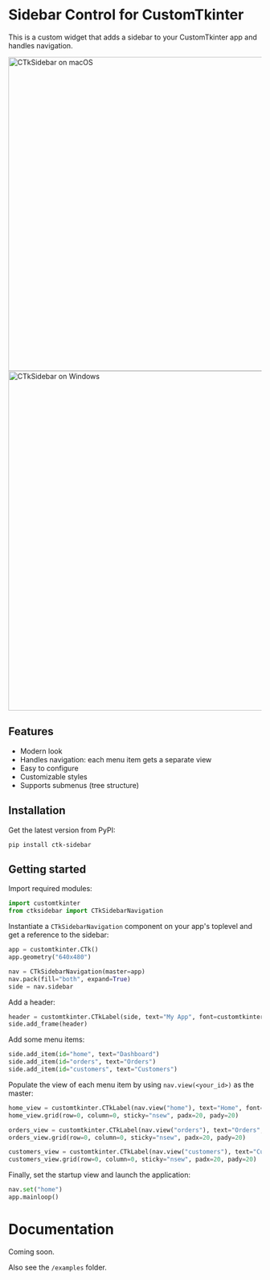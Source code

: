 # Sidebar Control for CustomTkinter
This is a custom widget that adds a sidebar to your CustomTkinter app and handles navigation.

<img width="951" height="624" alt="CTkSidebar on macOS " src="https://github.com/user-attachments/assets/a5431186-93fa-410b-97e0-6a251ce0a7ce" />

<img width="1008" height="675" alt="CTkSidebar on Windows" src="https://github.com/user-attachments/assets/9125a544-d606-4049-81b3-5d0c76ea9bd5" />

## Features
- Modern look
- Handles navigation: each menu item gets a separate view
- Easy to configure
- Customizable styles
- Supports submenus (tree structure)

## Installation
Get the latest version from PyPI:
```
pip install ctk-sidebar
```

## Getting started
Import required modules:
```python
import customtkinter
from ctksidebar import CTkSidebarNavigation
```

Instantiate a `CTkSidebarNavigation` component on your app's toplevel and get a reference to the sidebar:
```python
app = customtkinter.CTk()
app.geometry("640x480")

nav = CTkSidebarNavigation(master=app) 
nav.pack(fill="both", expand=True)
side = nav.sidebar
```

Add a header:
```python
header = customtkinter.CTkLabel(side, text="My App", font=customtkinter.CTkFont(size=20, weight="bold"), fg_color="transparent", anchor="center", height=70)
side.add_frame(header)
```

Add some menu items:
```python
side.add_item(id="home", text="Dashboard")
side.add_item(id="orders", text="Orders")
side.add_item(id="customers", text="Customers")
```

Populate the view of each menu item by using `nav.view(<your_id>)` as the master:
```python
home_view = customtkinter.CTkLabel(nav.view("home"), text="Home", font=customtkinter.CTkFont(size=20, weight="bold"), fg_color="transparent")
home_view.grid(row=0, column=0, sticky="nsew", padx=20, pady=20)

orders_view = customtkinter.CTkLabel(nav.view("orders"), text="Orders", font=customtkinter.CTkFont(size=20, weight="bold"), fg_color="transparent")
orders_view.grid(row=0, column=0, sticky="nsew", padx=20, pady=20)

customers_view = customtkinter.CTkLabel(nav.view("customers"), text="Customers", font=customtkinter.CTkFont(size=20, weight="bold"), fg_color="transparent")
customers_view.grid(row=0, column=0, sticky="nsew", padx=20, pady=20)
```

Finally, set the startup view and launch the application:
```python
nav.set("home")
app.mainloop()
```

# Documentation
Coming soon.

Also see the `/examples` folder.
